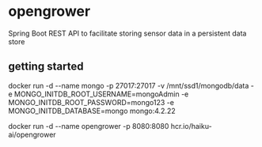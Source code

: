 # opengrower
Spring Boot REST API to facilitate storing sensor data in a persistent data store


## getting started

docker run -d --name mongo -p 27017:27017 -v /mnt/ssd1/mongodb/data -e MONGO_INITDB_ROOT_USERNAME=mongoAdmin -e MONGO_INITDB_ROOT_PASSWORD=mongo123 -e MONGO_INITDB_DATABASE=mongo mongo:4.2.22

docker run -d --name opengrower -p 8080:8080 hcr.io/haiku-ai/opengrower



